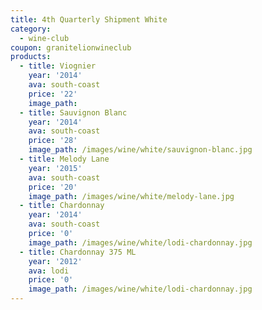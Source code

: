 ```yaml
---
title: 4th Quarterly Shipment White
category:
  - wine-club
coupon: granitelionwineclub
products:
  - title: Viognier
    year: '2014'
    ava: south-coast
    price: '22'
    image_path:
  - title: Sauvignon Blanc
    year: '2014'
    ava: south-coast
    price: '28'
    image_path: /images/wine/white/sauvignon-blanc.jpg
  - title: Melody Lane
    year: '2015'
    ava: south-coast
    price: '20'
    image_path: /images/wine/white/melody-lane.jpg
  - title: Chardonnay
    year: '2014'
    ava: south-coast
    price: '0'
    image_path: /images/wine/white/lodi-chardonnay.jpg
  - title: Chardonnay 375 ML
    year: '2012'
    ava: lodi
    price: '0'
    image_path: /images/wine/white/lodi-chardonnay.jpg
---
```



